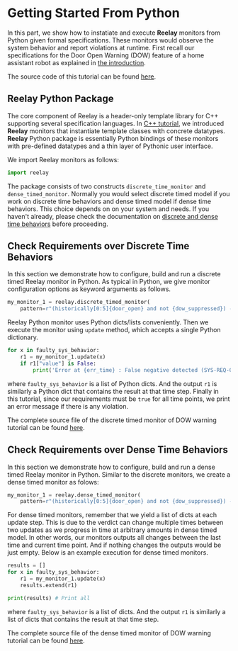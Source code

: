 # Getting Started From Python

In this part, we show how to instatiate and execute **Reelay** monitors from Python given formal specifications. These monitors would observe the system behavior and report violations at runtime. First recall our specifications for the Door Open Warning (DOW) feature of a home assistant robot as explained in [the introduction](gs_intro.md).

The source code of this tutorial can be found [here](https://github.com/doganulus/reelay/blob/master/tutorial/dow_module_testing.py).

## Reelay Python Package

The core component of Reelay is a header-only template library for C++ supporting several specification languages. In [C++ tutorial](gs_cpp.md), we introduced **Reelay** monitors that instantiate template classes with concrete datatypes. **Reelay** Python package is essentially Python bindings of these monitors with pre-defined datatypes and a thin layer of Pythonic user interface. 

We import Reelay monitors as follows:
```python
import reelay
```

The package consists of two constructs `discrete_time_monitor` and `dense_timed_monitor`. Normally you would select discrete timed model if you work on discrete time behaviors and dense timed model if dense time behaviors. This choice depends on on your system and needs. If you haven't already, please check the documentation on [discrete and dense time behaviors](behaviors.md) before proceeding.

## Check Requirements over Discrete Time Behaviors

In this section we demonstrate how to configure, build and run a discrete timed Reelay monitor in Python. As typical in Python, we give monitor configuration options as keyword arguments as follows.

```python
my_monitor_1 = reelay.discrete_timed_monitor(
    pattern=r"(historically[0:5]{door_open} and not {dow_suppressed}) -> {door_open_warning}", condense=False)
```

Reelay Python monitor uses Python dicts/lists conveniently. Then we execute the monitor using `update` method, which accepts a single Python dictionary.

```python
for x in faulty_sys_behavior: 
    r1 = my_monitor_1.update(x)
    if r1["value"] is False:
        print('Error at {err_time} : False negative detected (SYS-REQ-01 Violation)'.format(err_time=my_monitor_1.now()))
```

where `faulty_sys_behavior` is a list of Python dicts. And the output `r1` is similarly a Python dict that contains the result at that time step.  Finally in this tutorial, since our requirements must be `true` for all time points, we print an error message if there is any violation.

The complete source file of the discrete timed monitor of DOW warning tutorial can be found [here](https://github.com/doganulus/reelay/blob/master/apps/tutorial/door_open_warning/python/discrete_tutorial.py).

## Check Requirements over Dense Time Behaviors

In this section we demonstrate how to configure, build and run a dense timed Reelay monitor in Python. Similar to the discrete monitors, we create a dense timed monitor as folows:

```python
my_monitor_1 = reelay.dense_timed_monitor(
    pattern=r"(historically[0:5]{door_open} and not {dow_suppressed}) -> {door_open_warning}")
```

 For dense timed monitors, remember that we yield a list of dicts at each update step. This is due to the verdict can change multiple times between two updates as we progress in time at arbitrary amounts in dense timed model. In other words, our monitors outputs all changes between the last time and current time point. And if nothing changes the outputs would be just empty. Below is an example execution for dense timed monitors.  

```python
results = []
for x in faulty_sys_behavior: 
    r1 = my_monitor_1.update(x)
    results.extend(r1)

print(results) # Print all
```

where `faulty_sys_behavior` is a list of dicts. And the output `r1` is similarly a list of dicts that contains the result at that time step.

The complete source file of the dense timed monitor of DOW warning tutorial can be found [here](https://github.com/doganulus/reelay/blob/master/apps/tutorial/door_open_warning/python/dense_tutorial.py).
